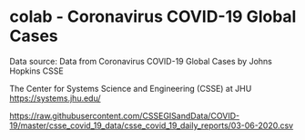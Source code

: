# colab - Coronavirus COVID-19 Global Cases 
Data source: Data from Coronavirus COVID-19 Global Cases by Johns Hopkins CSSE

The Center for Systems Science and Engineering (CSSE) at JHU
https://systems.jhu.edu/

https://raw.githubusercontent.com/CSSEGISandData/COVID-19/master/csse_covid_19_data/csse_covid_19_daily_reports/03-06-2020.csv
